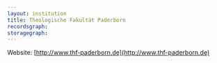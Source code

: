 ```yaml
---
layout: institution
title: Theologische Fakultät Paderborn
recordsgraph: 
storagegraph: 
---
```


Website: [http://www.thf-paderborn.de](http://www.thf-paderborn.de)
